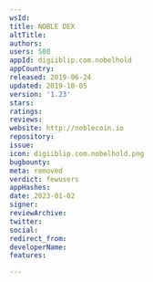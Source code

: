 ```yaml
---
wsId: 
title: NOBLE DEX
altTitle: 
authors: 
users: 500
appId: digiiblip.com.nobelhold
appCountry: 
released: 2019-06-24
updated: 2019-10-05
version: '1.23'
stars: 
ratings: 
reviews: 
website: http://noblecoin.io
repository: 
issue: 
icon: digiiblip.com.nobelhold.png
bugbounty: 
meta: removed
verdict: fewusers
appHashes: 
date: 2023-01-02
signer: 
reviewArchive: 
twitter: 
social: 
redirect_from: 
developerName: 
features: 

---
```


